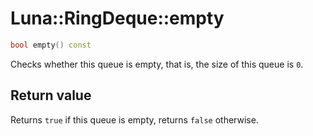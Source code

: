 # Luna::RingDeque::empty

```c++
bool empty() const
```

Checks whether this queue is empty, that is, the size of this queue is `0`. 



## Return value
Returns `true` if this queue is empty, returns `false` otherwise. 

